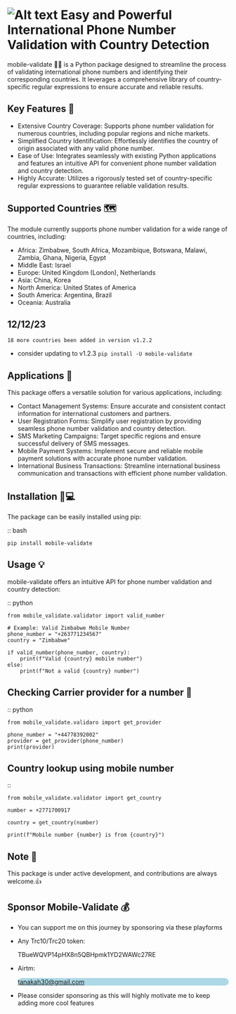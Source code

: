 ![Alt text](https://github.com/TaqsBlaze/Mobile-Validate/blob/main/mobile_validate/image/snip2.png)
Easy and Powerful International Phone Number Validation with Country Detection
============================================================================

mobile-validate 📱📠 is a Python package designed to streamline the process of validating international phone numbers and identifying their corresponding countries. It leverages a comprehensive library of country-specific regular expressions to ensure accurate and reliable results.

Key Features 🔑
------------

- Extensive Country Coverage: Supports phone number validation for numerous countries, including popular regions and niche markets.
- Simplified Country Identification: Effortlessly identifies the country of origin associated with any valid phone number.
- Ease of Use: Integrates seamlessly with existing Python applications and features an intuitive API for convenient phone number validation and country detection.
- Highly Accurate: Utilizes a rigorously tested set of country-specific regular expressions to guarantee reliable validation results.

Supported Countries 🗺️
-------------------

The module currently supports phone number validation for a wide range of countries, including:

- Africa: Zimbabwe, South Africa, Mozambique, Botswana, Malawi, Zambia, Ghana, Nigeria, Egypt
- Middle East: Israel
- Europe: United Kingdom (London), Netherlands
- Asia: China, Korea
- North America: United States of America
- South America: Argentina, Brazil
- Oceania: Australia


12/12/23
--------
```18 more countries been added in version v1.2.2```
- consider updating to v1.2.3 ```pip install -U mobile-validate```


Applications 🤔
------------

This package offers a versatile solution for various applications, including:

- Contact Management Systems: Ensure accurate and consistent contact information for international customers and partners.
- User Registration Forms: Simplify user registration by providing seamless phone number validation and country detection.
- SMS Marketing Campaigns: Target specific regions and ensure successful delivery of SMS messages.
- Mobile Payment Systems: Implement secure and reliable mobile payment solutions with accurate phone number validation.
- International Business Transactions: Streamline international business communication and transactions with efficient phone number validation.

Installation 🔌💻
------------

The package can be easily installed using pip:

:: bash

    pip install mobile-validate

Usage 💡
-----

mobile-validate offers an intuitive API for phone number validation and country detection:

:: python

    from mobile_validate.validator import valid_number

    # Example: Valid Zimbabwe Mobile Number
    phone_number = "+263771234567"
    country = "Zimbabwe"

    if valid_number(phone_number, country):
        print(f"Valid {country} mobile number")
    else:
        print(f"Not a valid {country} number")


Checking Carrier provider for a number 📶
--------------------------------------

:: python

    from mobile_validate.validaro import get_provider
   
    phone_number = "+44778392002"
    provider = get_provider(phone_number)
    print(provider)


Country lookup using mobile number
----------------------------------

::

    from mobile_validate.validator import get_country

    number = +2771700917

    country = get_country(number)

    print(f"Mobile number {number} is from {country}")


Note 📄
----

This package is under active development, and contributions are always welcome.👍


Sponsor Mobile-Validate 💰
------------------------
- You can support me on this journey by sponsoring via these playforms
- Any Trc10/Trc20 token: <div style="background:lightred;border-radius:8pc">TBueWQVP14pHX8n5QBHpmk1YD2WAWc27RE</div>
- Airtm: <div style="background:lightblue;border-radius:8pc;">tanakah30@gmail.com</div>

- Please consider sponsoring as this will highly motivate me to keep adding more cool features 

